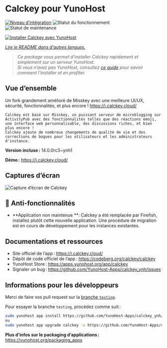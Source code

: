 <!--
Nota bene : ce README est automatiquement généré par <https://github.com/YunoHost/apps/tree/master/tools/readme_generator>
Il NE doit PAS être modifié à la main.
-->

# Calckey pour YunoHost

[![Niveau d’intégration](https://dash.yunohost.org/integration/calckey.svg)](https://dash.yunohost.org/appci/app/calckey) ![Statut du fonctionnement](https://ci-apps.yunohost.org/ci/badges/calckey.status.svg) ![Statut de maintenance](https://ci-apps.yunohost.org/ci/badges/calckey.maintain.svg)

[![Installer Calckey avec YunoHost](https://install-app.yunohost.org/install-with-yunohost.svg)](https://install-app.yunohost.org/?app=calckey)

*[Lire le README dans d'autres langues.](./ALL_README.md)*

> *Ce package vous permet d’installer Calckey rapidement et simplement sur un serveur YunoHost.*  
> *Si vous n’avez pas YunoHost, consultez [ce guide](https://yunohost.org/install) pour savoir comment l’installer et en profiter.*

## Vue d’ensemble

Un fork grandement amélioré de Misskey avec une meilleure UI/UX, sécurité, fonctionnalités, et plus encore ! https://i.calckey.cloud/


    Calckey est basé sur Misskey, un puissant serveur de microblogging sur ActivityPub avec des fonctionnalités telles que des réactions emoji, une interface web personnalisable, des discussions riches, et bien plus encore !
    Calckey ajoute de nombreux changements de qualité de vie et des corrections de bogues pour les utilisateurs et les administrateurs d'instance.


**Version incluse :** 14.0.0rc3~ynh1

**Démo :** <https://i.calckey.cloud/>

## Captures d’écran

![Capture d’écran de Calckey](./doc/screenshots/screenshot-calckey.png)

## :red_circle: Anti-fonctionnalités

- **Application non maintenue **: Calckey a été remplacée par Firefish, installez plutôt cette nouvelle application. Une procédure de migration est en cours de développement pour les instances existantes.

## Documentations et ressources

- Site officiel de l’app : <https://i.calckey.cloud/>
- Dépôt de code officiel de l’app : <https://codeberg.org/calckey/calckey>
- YunoHost Store : <https://apps.yunohost.org/app/calckey>
- Signaler un bug : <https://github.com/YunoHost-Apps/calckey_ynh/issues>

## Informations pour les développeurs

Merci de faire vos pull request sur la [branche `testing`](https://github.com/YunoHost-Apps/calckey_ynh/tree/testing).

Pour essayer la branche `testing`, procédez comme suit :

```bash
sudo yunohost app install https://github.com/YunoHost-Apps/calckey_ynh/tree/testing --debug
ou
sudo yunohost app upgrade calckey -u https://github.com/YunoHost-Apps/calckey_ynh/tree/testing --debug
```

**Plus d’infos sur le packaging d’applications :** <https://yunohost.org/packaging_apps>
